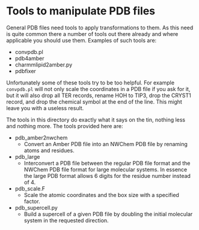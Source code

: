 Tools to manipulate PDB files
=============================

General PDB files need tools to apply transformations to them. As this need is
quite common there a number of tools out there already and where applicable
you should use them. Examples of such tools are:

* convpdb.pl
* pdb4amber
* charmmlipid2amber.py
* pdbfixer

Unfortunately some of these tools try to be too helpful. For example `convpdb.pl`
will not only scale the coordinates in a PDB file if you ask for it, but it will
also drop all TER records, rename HOH to TIP3, drop the CRYST1 record, and drop
the chemical symbol at the end of the line. This might leave you with a useless
result. 

The tools in this directory do exactly what it says on the tin, nothing less
and nothing more. The tools provided here are:

* pdb_amber2nwchem 
  * Convert an Amber PDB file into an NWChem PDB file by renaming atoms and
    residues.
* pdb_large
  * Interconvert a PDB file between the regular PDB file format and the
    NWChem PDB file format for large molecular systems. In essence the 
    large PDB format allows 6 digits for the residue number instead of 4.
* pdb_scale.F
  * Scale the atomic coordinates and the box size with a specified factor.
* pdb_supercell.py
  * Build a supercell of a given PDB file by doubling the initial molecular
    system in the requested direction.
